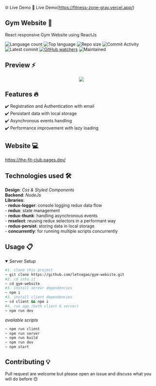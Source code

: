 🌐 Live Demo 🔗 Live Demo(https://fitness-zone-gray.vercel.app/)

## Gym Website 🎯

React responsive Gym Website using ReactJs 

![Language count](https://img.shields.io/github/languages/count/letnagao/gym-website?color=green)
![Top language](https://img.shields.io/github/languages/top/letnagao/gym-website?color=ff69b4)
![Repo size](https://img.shields.io/github/repo-size/letnagao/gym-website?color=yellow)
![Commit Activity](https://img.shields.io/github/commit-activity/y/letnagao/gym-website?color=blue)
![Latest commit](https://img.shields.io/github/last-commit/letnagao/gym-website?color=red)
[![GitHub watchers](https://img.shields.io/github/watchers/letnagao/gym-website?logo=GitHub)](https://github.com/letnagao/gym-website/watchers)
![Maintained](https://img.shields.io/maintenance/yes/9999)

</ul><h2> Preview ⚡️</h2>
<p align="center">
  <img src="https://user-images.githubusercontent.com/99754900/178131437-4b89e398-f451-46b5-b40e-a5fa2275166c.jpg" />
</p>

## Features 🔥
✔️ Registration and Authentication with email <br />
✔️ Persistant data with local storage <br />
✔️ Asynchronous events handling <br />
✔️ Performance improvement with lazy loading <br />

## Website 💻
https://the-fit-club.pages.dev/

## Technologies used 🛠️
**Design**: *Css & Styled Components*<br />
**Backend**: *NodeJs* <br />
**Libraries**: <br />
    - **redux-logger**: console logging redux data flow <br />
    - **redux**: state management <br />
    - **redux-thunk**: handling asynchronous events <br />
    - **reselect**: reusing redux selectors in a performant way <br />
    - **redux-persist**: storing data in local storage <br />
    - **concurrently**: for running multiple scripts concurrently <br />

## Usage 📋
<details open>
<summary>Server Setup</summary>

```bash
#1. clone this project
~ git clone https://github.com/letnagao/gym-website.git
#2. cd into it
~ cd gym-website
#3. install serevr dependencies
~ npm i
#3. install client dependencies
~ cd client && npm i
#4. run app (both client & server)
~ npm run dev
```
*available scripts*
```bash
~ npm run client
~ npm run server
~ npm run build
~ npm run dev
~ npm start
```

## Contributing 💡
Pull request are welcome but please open an issue and discuss what you will do before 😊



